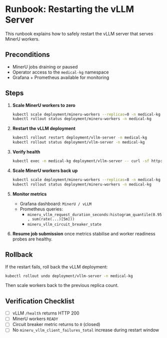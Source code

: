 # Runbook: Restarting the vLLM Server

This runbook explains how to safely restart the vLLM server that serves MinerU workers.

## Preconditions

- MinerU jobs draining or paused
- Operator access to the `medical-kg` namespace
- Grafana + Prometheus available for monitoring

## Steps

1. **Scale MinerU workers to zero**
   ```bash
   kubectl scale deployment/mineru-workers --replicas=0 -n medical-kg
   kubectl rollout status deployment/mineru-workers -n medical-kg
   ```

2. **Restart the vLLM deployment**
   ```bash
   kubectl rollout restart deployment/vllm-server -n medical-kg
   kubectl rollout status deployment/vllm-server -n medical-kg
   ```

3. **Verify health**
   ```bash
   kubectl exec -n medical-kg deployment/vllm-server -- curl -sf http://localhost:8000/health
   ```

4. **Scale MinerU workers back up**
   ```bash
   kubectl scale deployment/mineru-workers --replicas=8 -n medical-kg
   kubectl rollout status deployment/mineru-workers -n medical-kg
   ```

5. **Monitor metrics**
   - Grafana dashboard: `MinerU / vLLM`
   - Prometheus queries:
     - `mineru_vllm_request_duration_seconds:histogram_quantile(0.95, sum(rate(...)[5m]))`
     - `mineru_vllm_circuit_breaker_state`

6. **Resume job submission** once metrics stabilise and worker readiness probes are healthy.

## Rollback

If the restart fails, roll back the vLLM deployment:

```bash
kubectl rollout undo deployment/vllm-server -n medical-kg
```

Then scale workers back to the previous replica count.

## Verification Checklist

- [ ] vLLM `/health` returns HTTP 200
- [ ] MinerU workers `READY`
- [ ] Circuit breaker metric returns to `0` (closed)
- [ ] No `mineru_vllm_client_failures_total` increase during restart window
